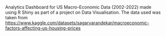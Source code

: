 Analytics Dashboard for US Macro-Economic Data (2002-2022) made using R Shiny as part of a project on Data Visualisation. The data used was taken from https://www.kaggle.com/datasets/sagarvarandekar/macroeconomic-factors-affecting-us-housing-prices 

